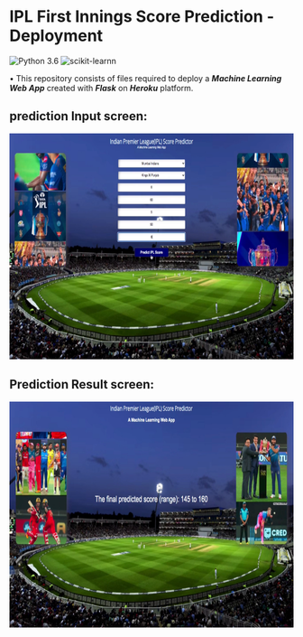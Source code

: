 # IPL First Innings Score Prediction - Deployment
![Python 3.6](https://img.shields.io/badge/Python-3.6-brightgreen.svg) ![scikit-learnn](https://img.shields.io/badge/Library-Scikit_Learn-orange.svg)

• This repository consists of files required to deploy a ___Machine Learning Web App___ created with ___Flask___ on ___Heroku___ platform.


<h2>prediction Input screen:</h2>

<img src="https://github.com/Santosh201994/Indian-Premier-League-IPL-Prediction/blob/78cea47e11086234e981445bf3786e29b00439c3/Screenshot_20240514-192600.png" alt="project-screenshot" width="600" height="400/">


<h2>Prediction Result screen:</h2>

<img src="https://github.com/Santosh201994/Indian-Premier-League-IPL-Prediction/blob/78cea47e11086234e981445bf3786e29b00439c3/Screenshot_20240514-192628.png" alt="project-screenshot" width="600" height="400/">
